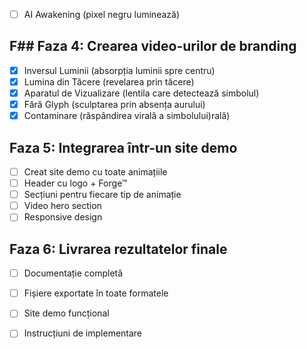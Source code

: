 - [ ] AI Awakening (pixel negru luminează)

## F## Faza 4: Crearea video-urilor de branding
- [x] Inversul Luminii (absorpția luminii spre centru)
- [x] Lumina din Tăcere (revelarea prin tăcere)
- [x] Aparatul de Vizualizare (lentila care detectează simbolul)
- [x] Fără Glyph (sculptarea prin absența aurului)
- [x] Contaminare (răspândirea virală a simbolului)rală)

## Faza 5: Integrarea într-un site demo
- [ ] Creat site demo cu toate animațiile
- [ ] Header cu logo + Forge™
- [ ] Secțiuni pentru fiecare tip de animație
- [ ] Video hero section
- [ ] Responsive design

## Faza 6: Livrarea rezultatelor finale
- [ ] Documentație completă
- [ ] Fișiere exportate în toate formatele
- [ ] Site demo funcțional
- [ ] Instrucțiuni de implementare

